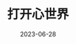 ---
layout: page
title: 打开心世界
description: >
category: 电影
img: assets/img/movie/2023/da_kai_xin_shi_jie.webp
star: 3
date: 2023-06-28
---